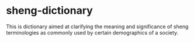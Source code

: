 # sheng-dictionary
 This is dictionary aimed at clarifying the meaning and significance of sheng terminologies as commonly used by certain demographics of a society.
